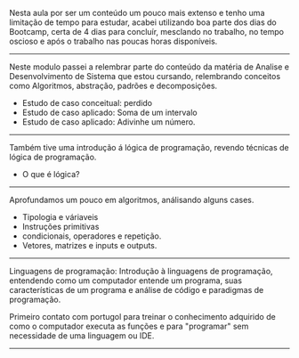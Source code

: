Nesta aula por ser um conteúdo um pouco mais extenso e tenho uma limitação de tempo para estudar, acabei utilizando boa parte dos dias do Bootcamp, certa de 4 dias para concluír, mesclando no trabalho, no tempo oscioso e após o trabalho nas poucas horas disponíveis.

-----------------------------------------------------------

Neste modulo passei a relembrar parte do conteúdo da matéria de Analise e Desenvolvimento de Sistema que estou cursando, relembrando conceitos como Algoritmos, abstração, padrões e decomposições.

- Estudo de caso conceitual: perdido
- Estudo de caso aplicado: Soma de um intervalo
- Estudo de caso aplicado: Adivinhe um número.

-----------------------------------------------------------


Também tive uma introdução á lógica de programação, revendo técnicas de lógica de programação.

- O que é lógica?

-----------------------------------------------------------


Aprofundamos um pouco em algoritmos, análisando alguns cases.

- Tipologia e váriaveis
- Instruções primitivas
- condicionais, operadores e repetição.
- Vetores, matrizes e inputs e outputs.

-----------------------------------------------------------


Linguagens de programação:
Introdução à linguagens de programação, entendendo como um computador entende um programa, suas características de um programa e análise de código e paradigmas de programação.

Primeiro contato com portugol para treinar o conhecimento adquirido de como o computador executa as funções e para "programar" sem necessidade de uma linguagem ou IDE.

-----------------------------------------------------------
